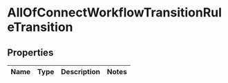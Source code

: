 # AllOfConnectWorkflowTransitionRuleTransition

## Properties
Name | Type | Description | Notes
------------ | ------------- | ------------- | -------------
